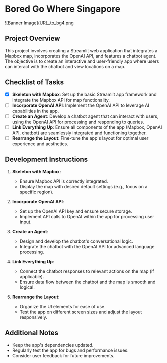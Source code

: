 # Bored Go Where Singapore

![Banner Image]([URL_to_bg4.png](https://i.ibb.co/y49126P/bg3.png) <!-- Replace URL_to_bg4.png with the actual URL of the image -->

## Project Overview

This project involves creating a Streamlit web application that integrates a Mapbox map, incorporates the OpenAI API, and features a chatbot agent. The objective is to create an interactive and user-friendly app where users can interact with the chatbot and view locations on a map.

## Checklist of Tasks

- [x] **Skeleton with Mapbox**: Set up the basic Streamlit app framework and integrate the Mapbox API for map functionality.
- [ ] **Incorporate OpenAI API**: Implement the OpenAI API to leverage AI capabilities in the app.
- [ ] **Create an Agent**: Develop a chatbot agent that can interact with users, using the OpenAI API for processing and responding to queries.
- [ ] **Link Everything Up**: Ensure all components of the app (Mapbox, OpenAI API, chatbot) are seamlessly integrated and functioning together.
- [ ] **Rearrange the Layout**: Fine-tune the app's layout for optimal user experience and aesthetics.

## Development Instructions

1. **Skeleton with Mapbox**:
   - Ensure Mapbox API is correctly integrated.
   - Display the map with desired default settings (e.g., focus on a specific region).

2. **Incorporate OpenAI API**:
   - Set up the OpenAI API key and ensure secure storage.
   - Implement API calls to OpenAI within the app for processing user input.

3. **Create an Agent**:
   - Design and develop the chatbot's conversational logic.
   - Integrate the chatbot with the OpenAI API for advanced language processing.

4. **Link Everything Up**:
   - Connect the chatbot responses to relevant actions on the map (if applicable).
   - Ensure data flow between the chatbot and the map is smooth and logical.

5. **Rearrange the Layout**:
   - Organize the UI elements for ease of use.
   - Test the app on different screen sizes and adjust the layout responsively.

## Additional Notes

- Keep the app's dependencies updated.
- Regularly test the app for bugs and performance issues.
- Consider user feedback for future improvements.

